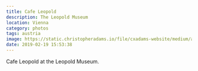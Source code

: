 ```yaml
---
title: Cafe Leopold
description: The Leopold Museum
location: Vienna
category: photos
tags: austria
image: https://static.christopheradams.io/file/cxadams-website/medium/albums/2019/20190219-1552_Vienna_Leopold/20190219-1552_Vienna_Leopold_L1000725-0.jpg
date: 2019-02-19 15:53:38
---
```


Cafe Leopold at the Leopold Museum.
